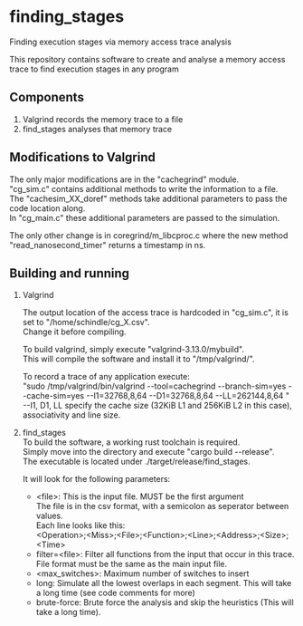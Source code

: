 # finding_stages
Finding execution stages via memory access trace analysis

This repository contains software to create and analyse a memory access trace to find execution stages in any program

## Components
1. Valgrind records the memory trace to a file
2. find_stages analyses that memory trace

## Modifications to Valgrind
The only major modifications are in the "cachegrind" module.  
"cg_sim.c" contains additional methods to write the information to a file.  
The "cachesim_XX_doref" methods take additional parameters to pass the code location along.  
In "cg_main.c" these additional parameters are passed to the simulation.

The only other change is in coregrind/m_libcproc.c where the new method "read_nanosecond_timer" returns a timestamp in ns.

## Building and running
1. Valgrind

   The output location of the access trace is hardcoded in "cg_sim.c", it is set to "/home/schindle/cg_X.csv".  
   Change it before compiling.

   To build valgrind, simply execute "valgrind-3.13.0/mybuild".  
   This will compile the software and install it to "/tmp/valgrind/".

   To record a trace of any application execute:  
   "sudo /tmp/valgrind/bin/valgrind --tool=cachegrind --branch-sim=yes --cache-sim=yes --I1=32768,8,64 --D1=32768,8,64 --LL=262144,8,64 <APPLICATION>"  
   --I1, D1, LL specify the cache size (32KiB L1 and 256KiB L2 in this case), associativity and line size.

2. find_stages  
   To build the software, a working rust toolchain is required.  
   Simply move into the directory and execute "cargo build --release".  
   The executable is located under ./target/release/find_stages.

   It will look for the following parameters:
   - &lt;file>: This is the input file. MUST be the first argument  
     The file is in the csv format, with a semicolon as seperator between values.  
     Each line looks like this:  
     &lt;Operation>;&lt;Miss>;&lt;File>;&lt;Function>;&lt;Line>;&lt;Address>;&lt;Size>;&lt;Time>
   - filter=&lt;file>: Filter all functions from the input that occur in this trace. File format must be the same as the main input file.
   - &lt;max_switches>: Maximum number of switches to insert
   - long: Simulate all the lowest overlaps in each segment. This will take a long time (see code comments for more)
   - brute-force: Brute force the analysis and skip the heuristics (This will take a long time).
